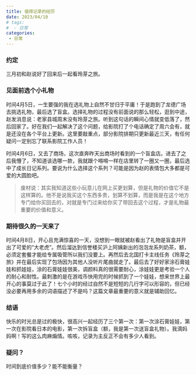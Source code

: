 ```yaml
---
title: 值得记录的经历
date: 2023/04/10
# tags:
#  - 日常
categories:
 - 日常
---
```

### 约定
三月初和赵说好了回来后一起看玲芽之旅。

### 见面前选个小礼物
时间4月5日，一生要强的我在选礼物上自然不甘归于平庸！于是跑到了龙德广场去挑选礼物，最后选了盲盒。选择礼物的过程没有前面说的那么轻松，逛到中途，赵发消息说：老家县城周末没有玲芽之旅。听到这句话的瞬间心情就变低落了，然后回家了。好在我们一起解决了这个问题，给影院打了个电话确定了周六会有，就是还没在各个平台上更新。这里要敲重点，部分影院排期只更新最近三天，有任何疑问一定别忘了联系影院工作人员！

时间4月6日，又去了商场，这次直奔昨天出商场时看到的一个盲盒店。进去了之后我懵了，不知道该选哪一款，我就跟个嘚嘚一样在店里转了一圈又一圈，最后选中了成长日记系列。要说为什么选择这个系列？可能是因为赵的表情包大多都是可爱的大圆脸吧。

> 废材说：其实我知道这些小玩意儿在网上买更划算，但是礼物的价值它不是这样算的。他不是说我买这个东西多贵，划算不划算，而是我是在这个地方专门给你买回去的，对就是专门过来给你买了带回去这个过程，才是礼物最重要的价值和意义。

### 期待很久的一天来了
时间4月8日，开心且充满惊喜的一天，没想到一眼就被赵看出了礼物是盲盒并开出了可爱的“大老虎”。然后溜达到信誉楼买沪上阿姨新出的泡泡龙系列奶茶，额，必须定套餐才能给专属吸管所以我们没要上。再然后去北国打卡主线任务《玲芽之旅》并在最后实现了包场因为其他人没听片尾曲就走了。最后去了好好家涂石膏娃娃和抓娃娃，涂的石膏娃娃很美，调颜料真的很需要耐心，涂娃娃更是考验一个人的耐心和耐性。最刺激的是在游戏币快用完的时候抓到了一个娃娃，想来世界上最开心的事莫过于此了！七个小时的经过自然不是短短的几行字可以形容的，但已经没必要再用多余的词语描述了不是吗？这篇文章最重要的意义就是辅助回忆。

### 结语
快乐的时光总是过的极快，很高兴一起经历了三个第一次：第一次涂石膏娃娃，第一次在影院看日本的电影，第一次拆盲盒（额，我是第一次送盲盒礼物）。我滴妈妈啊！写的这么肉麻煽情。咳咳，记录为主反正不会有多少人看到。

### 疑问？
时间到底价值多少？能不能衡量？